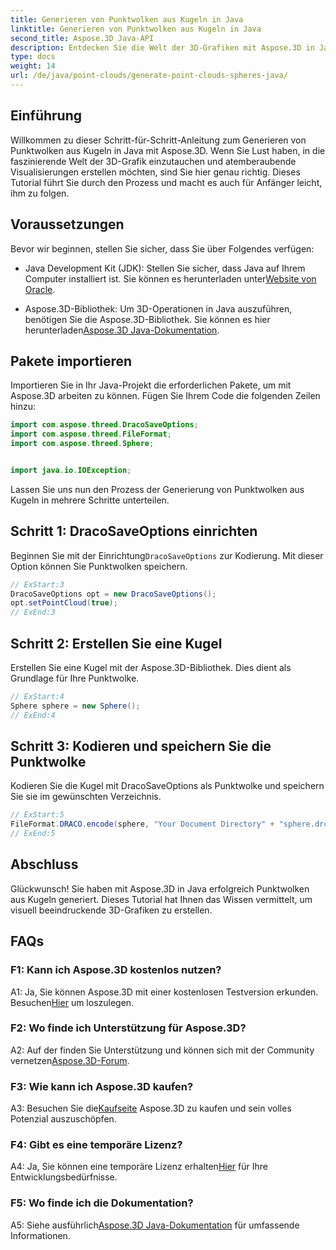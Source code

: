 ```yaml
---
title: Generieren von Punktwolken aus Kugeln in Java
linktitle: Generieren von Punktwolken aus Kugeln in Java
second_title: Aspose.3D Java-API
description: Entdecken Sie die Welt der 3D-Grafiken mit Aspose.3D in Java. Lernen Sie mit diesem leicht verständlichen Tutorial, wie Sie Punktwolken aus Kugeln generieren.
type: docs
weight: 14
url: /de/java/point-clouds/generate-point-clouds-spheres-java/
---
```

## Einführung

Willkommen zu dieser Schritt-für-Schritt-Anleitung zum Generieren von Punktwolken aus Kugeln in Java mit Aspose.3D. Wenn Sie Lust haben, in die faszinierende Welt der 3D-Grafik einzutauchen und atemberaubende Visualisierungen erstellen möchten, sind Sie hier genau richtig. Dieses Tutorial führt Sie durch den Prozess und macht es auch für Anfänger leicht, ihm zu folgen.

## Voraussetzungen

Bevor wir beginnen, stellen Sie sicher, dass Sie über Folgendes verfügen:

-  Java Development Kit (JDK): Stellen Sie sicher, dass Java auf Ihrem Computer installiert ist. Sie können es herunterladen unter[Website von Oracle](https://www.oracle.com/java/technologies/javase-downloads.html).

-  Aspose.3D-Bibliothek: Um 3D-Operationen in Java auszuführen, benötigen Sie die Aspose.3D-Bibliothek. Sie können es hier herunterladen[Aspose.3D Java-Dokumentation](https://reference.aspose.com/3d/java/).

## Pakete importieren

Importieren Sie in Ihr Java-Projekt die erforderlichen Pakete, um mit Aspose.3D arbeiten zu können. Fügen Sie Ihrem Code die folgenden Zeilen hinzu:

```java
import com.aspose.threed.DracoSaveOptions;
import com.aspose.threed.FileFormat;
import com.aspose.threed.Sphere;


import java.io.IOException;
```

Lassen Sie uns nun den Prozess der Generierung von Punktwolken aus Kugeln in mehrere Schritte unterteilen.

## Schritt 1: DracoSaveOptions einrichten

 Beginnen Sie mit der Einrichtung`DracoSaveOptions` zur Kodierung. Mit dieser Option können Sie Punktwolken speichern.

```java
// ExStart:3
DracoSaveOptions opt = new DracoSaveOptions();
opt.setPointCloud(true);
// ExEnd:3
```

## Schritt 2: Erstellen Sie eine Kugel

Erstellen Sie eine Kugel mit der Aspose.3D-Bibliothek. Dies dient als Grundlage für Ihre Punktwolke.

```java
// ExStart:4
Sphere sphere = new Sphere();
// ExEnd:4
```

## Schritt 3: Kodieren und speichern Sie die Punktwolke

Kodieren Sie die Kugel mit DracoSaveOptions als Punktwolke und speichern Sie sie im gewünschten Verzeichnis.

```java
// ExStart:5
FileFormat.DRACO.encode(sphere, "Your Document Directory" + "sphere.drc", opt);
// ExEnd:5
```

## Abschluss

Glückwunsch! Sie haben mit Aspose.3D in Java erfolgreich Punktwolken aus Kugeln generiert. Dieses Tutorial hat Ihnen das Wissen vermittelt, um visuell beeindruckende 3D-Grafiken zu erstellen.

## FAQs

### F1: Kann ich Aspose.3D kostenlos nutzen?

 A1: Ja, Sie können Aspose.3D mit einer kostenlosen Testversion erkunden. Besuchen[Hier](https://releases.aspose.com/) um loszulegen.

### F2: Wo finde ich Unterstützung für Aspose.3D?

 A2: Auf der finden Sie Unterstützung und können sich mit der Community vernetzen[Aspose.3D-Forum](https://forum.aspose.com/c/3d/18).

### F3: Wie kann ich Aspose.3D kaufen?

 A3: Besuchen Sie die[Kaufseite](https://purchase.aspose.com/buy) Aspose.3D zu kaufen und sein volles Potenzial auszuschöpfen.

### F4: Gibt es eine temporäre Lizenz?

 A4: Ja, Sie können eine temporäre Lizenz erhalten[Hier](https://purchase.aspose.com/temporary-license/) für Ihre Entwicklungsbedürfnisse.

### F5: Wo finde ich die Dokumentation?

 A5: Siehe ausführlich[Aspose.3D Java-Dokumentation](https://reference.aspose.com/3d/java/) für umfassende Informationen.
